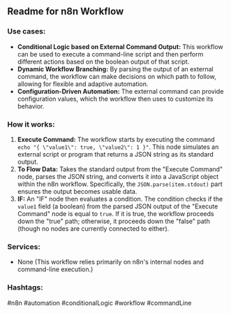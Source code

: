 ## Readme for n8n Workflow

### Use cases:

*   **Conditional Logic based on External Command Output:** This workflow can be used to execute a command-line script and then perform different actions based on the boolean output of that script.
*   **Dynamic Workflow Branching:** By parsing the output of an external command, the workflow can make decisions on which path to follow, allowing for flexible and adaptive automation.
*   **Configuration-Driven Automation:** The external command can provide configuration values, which the workflow then uses to customize its behavior.

### How it works:

1.  **Execute Command:** The workflow starts by executing the command `echo "{ \"value1\": true, \"value2\": 1 }"`. This node simulates an external script or program that returns a JSON string as its standard output.
2.  **To Flow Data:** Takes the standard output from the "Execute Command" node, parses the JSON string, and converts it into a JavaScript object within the n8n workflow. Specifically, the `JSON.parse(item.stdout)` part ensures the output becomes usable data.
3.  **IF:** An "IF" node then evaluates a condition. The condition checks if the `value1` field (a boolean) from the parsed JSON output of the "Execute Command" node is equal to `true`.  If it is true, the workflow proceeds down the "true" path; otherwise, it proceeds down the "false" path (though no nodes are currently connected to either).

### Services:

*   None (This workflow relies primarily on n8n's internal nodes and command-line execution.)

### Hashtags:

#n8n #automation #conditionalLogic #workflow #commandLine
